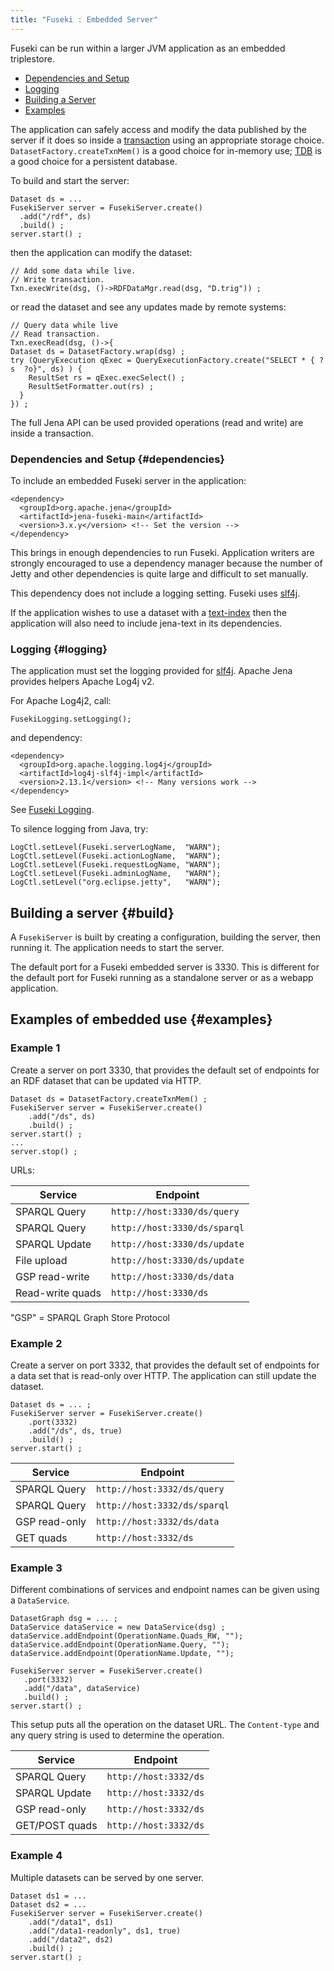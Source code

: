 ```yaml
---
title: "Fuseki : Embedded Server"
---
```


Fuseki can be run within a larger JVM application as an embedded triplestore.

* [Dependencies and Setup](#dependencies)
* [Logging](#logging)
* [Building a Server](#build)
* [Examples](#examples)

The application can safely access and modify the data published by the server if it does
so inside a [transaction](/documentation/txn/) using an appropriate
storage choice. `DatasetFactory.createTxnMem()` is a good choice for in-memory use;
[TDB](/documentation/tdb/) is a good choice for a persistent database.

To build and start the server:

    Dataset ds = ...
    FusekiServer server = FusekiServer.create()
      .add("/rdf", ds)
      .build() ;
    server.start() ;

then the application can modify the dataset:

    // Add some data while live.
    // Write transaction.
    Txn.execWrite(dsg, ()->RDFDataMgr.read(dsg, "D.trig")) ;

or read the dataset and see any updates made by remote systems:

    // Query data while live
    // Read transaction.
    Txn.execRead(dsg, ()->{
    Dataset ds = DatasetFactory.wrap(dsg) ;
    try (QueryExecution qExec = QueryExecutionFactory.create("SELECT * { ?s  ?o}", ds) ) {
        ResultSet rs = qExec.execSelect() ;
        ResultSetFormatter.out(rs) ;
      }
    }) ;

The full Jena API can be used provided operations (read and write) are inside
a transaction.

### Dependencies and Setup {#dependencies}

To include an embedded Fuseki server in the application:

    <dependency>
      <groupId>org.apache.jena</groupId>
      <artifactId>jena-fuseki-main</artifactId>
      <version>3.x.y</version> <!-- Set the version -->
    </dependency>

This brings in enough dependencies to run Fuseki. Application writers are strongly
encouraged to use a dependency manager because the number of Jetty and other dependencies
is quite large and difficult to set manually.

This dependency does not include a logging setting. Fuseki uses [slf4j](http://slf4j.org/).

If the application wishes to use a dataset with a [text-index](/documentation/query/text-query.html)
then the application will also need to include jena-text in its dependencies.

### Logging {#logging}

The application must set the logging provided for [slf4j](http://slf4j.org/).
Apache Jena provides helpers Apache Log4j v2.

For Apache Log4j2, call:

    FusekiLogging.setLogging();

and dependency:

    <dependency>
      <groupId>org.apache.logging.log4j</groupId>
      <artifactId>log4j-slf4j-impl</artifactId>
      <version>2.13.1</version> <!-- Many versions work -->  
    </dependency>

See [Fuseki Logging](/documentation/fuseki2/fuseki-logging.html).

To silence logging from Java, try:

    LogCtl.setLevel(Fuseki.serverLogName,  "WARN");
    LogCtl.setLevel(Fuseki.actionLogName,  "WARN");
    LogCtl.setLevel(Fuseki.requestLogName, "WARN");
    LogCtl.setLevel(Fuseki.adminLogName,   "WARN");
    LogCtl.setLevel("org.eclipse.jetty",   "WARN");

## Building a server {#build}

A ``FusekiServer`` is built by creating a configuration,
building the server, then running it.  The application needs to start
the server.

The default port for a Fuseki embedded server is 3330. This is different for the default
port for Fuseki running as a standalone server or as a webapp application.

## Examples of embedded use {#examples}

### Example 1
Create a server on port 3330, that provides the default set of endpoints for an RDF
dataset that can be updated via HTTP.

    Dataset ds = DatasetFactory.createTxnMem() ;
    FusekiServer server = FusekiServer.create()
        .add("/ds", ds)
        .build() ;
    server.start() ;
    ...
    server.stop() ;

URLs:

| Service | Endpoint |
|---------|----------|
| SPARQL Query      | ``http://host:3330/ds/query``   |
| SPARQL Query      | ``http://host:3330/ds/sparql``  |
| SPARQL Update     | ``http://host:3330/ds/update``  |
| File upload       | ``http://host:3330/ds/update``  |
| GSP read-write    | ``http://host:3330/ds/data``    |
| Read-write quads  | ``http://host:3330/ds``         |

"GSP" = SPARQL Graph Store Protocol

### Example 2
Create a server on port 3332, that provides the default set of endpoints for a data
set that is read-only over HTTP. The application can still update the dataset.

    Dataset ds = ... ;
    FusekiServer server = FusekiServer.create()
        .port(3332)
        .add("/ds", ds, true)
        .build() ;
    server.start() ;

| Service | Endpoint |
|---------|----------|
| SPARQL Query   | ``http://host:3332/ds/query``   |
| SPARQL Query   | ``http://host:3332/ds/sparql``  |
| GSP read-only  | ``http://host:3332/ds/data``    |
| GET quads      | ``http://host:3332/ds``         |

### Example 3

Different combinations of services and endpoint names can be given using a `DataService`.

    DatasetGraph dsg = ... ;
    DataService dataService = new DataService(dsg) ;
    dataService.addEndpoint(OperationName.Quads_RW, "");
    dataService.addEndpoint(OperationName.Query, "");
    dataService.addEndpoint(OperationName.Update, "");

    FusekiServer server = FusekiServer.create()
       .port(3332)
       .add("/data", dataService)
       .build() ;
    server.start() ;

This setup puts all the operation on the dataset URL. The ``Content-type`` and any query
string is used to determine the operation.

| Service | Endpoint |
|---------|----------|
| SPARQL Query    | ``http://host:3332/ds``  |
| SPARQL Update   | ``http://host:3332/ds``  |
| GSP read-only   | ``http://host:3332/ds``  |
| GET/POST quads  | ``http://host:3332/ds``  |

### Example 4

Multiple datasets can be served by one server.

    Dataset ds1 = ...
    Dataset ds2 = ...
    FusekiServer server = FusekiServer.create()
        .add("/data1", ds1)
        .add("/data1-readonly", ds1, true)
        .add("/data2", ds2)
        .build() ;
    server.start() ;
